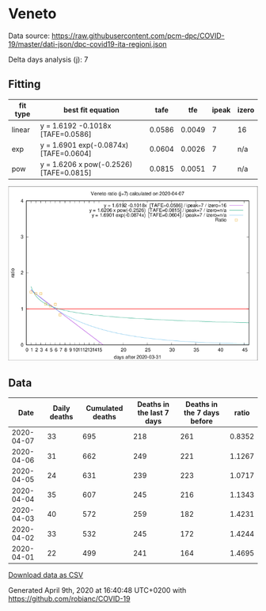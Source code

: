 # Veneto

Data source: https://raw.githubusercontent.com/pcm-dpc/COVID-19/master/dati-json/dpc-covid19-ita-regioni.json

Delta days analysis (j): 7

## Fitting 
|fit type|best fit equation|tafe|tfe|ipeak|izero|
|-------|-----|--------|------|---|---|
|linear|y = 1.6192 -0.1018x  [TAFE=0.0586]|0.0586|0.0049|7|16|
|exp|y = 1.6901 exp(-0.0874x)  [TAFE=0.0604]|0.0604|0.0026|7|n/a|
|pow|y = 1.6206 x pow(-0.2526)  [TAFE=0.0815]|0.0815|0.0051|7|n/a|

![Plot](COVID-19_veneto_j7_2020-04-07.png)

## Data
|Date|Daily deaths|Cumulated deaths|Deaths in the last 7 days|Deaths in the 7 days before|ratio|
|----|----------|-----------|-------|--------------------|-----|
|2020-04-07|33|695|218|261|0.8352|
|2020-04-06|31|662|249|221|1.1267|
|2020-04-05|24|631|239|223|1.0717|
|2020-04-04|35|607|245|216|1.1343|
|2020-04-03|40|572|259|182|1.4231|
|2020-04-02|33|532|245|172|1.4244|
|2020-04-01|22|499|241|164|1.4695|

[Download data as CSV](COVID-19_veneto_j7_2020-04-07.csv)

Generated April 9th, 2020 at 16:40:48 UTC+0200 with https://github.com/robianc/COVID-19
